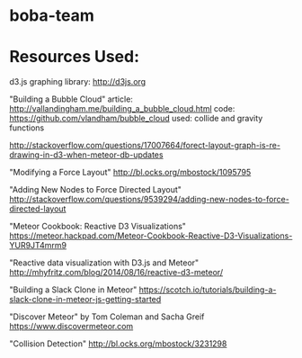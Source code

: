 boba-team
=========

Resources Used:
===============
d3.js graphing library:
http://d3js.org

"Building a Bubble Cloud"
article: http://vallandingham.me/building_a_bubble_cloud.html
code: https://github.com/vlandham/bubble_cloud
used: collide and gravity functions

http://stackoverflow.com/questions/17007664/forect-layout-graph-is-re-drawing-in-d3-when-meteor-db-updates

"Modifying a Force Layout"
http://bl.ocks.org/mbostock/1095795

"Adding New Nodes to Force Directed Layout"
http://stackoverflow.com/questions/9539294/adding-new-nodes-to-force-directed-layout

"Meteor Cookbook: Reactive D3 Visualizations"
https://meteor.hackpad.com/Meteor-Cookbook-Reactive-D3-Visualizations-YUR9JT4mrm9

"Reactive data visualization with D3.js and Meteor"
http://mhyfritz.com/blog/2014/08/16/reactive-d3-meteor/

"Building a Slack Clone in Meteor"
https://scotch.io/tutorials/building-a-slack-clone-in-meteor-js-getting-started

"Discover Meteor" by Tom Coleman and Sacha Greif 
https://www.discovermeteor.com

"Collision Detection"
http://bl.ocks.org/mbostock/3231298